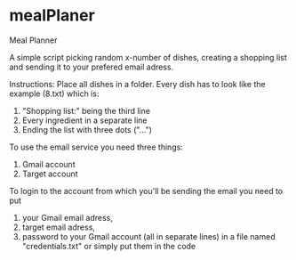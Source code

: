 # mealPlaner

Meal Planner 

A simple script picking random x-number of dishes, creating a shopping list and sending it to your prefered email adress. 

Instructions: 
Place all dishes in a folder. 
Every dish has to look like the example (8.txt) which is:
  1. "Shopping list:" being the third line 
  2. Every ingredient in a separate line 
  3. Ending the list with three dots ("...")
  
 To use the email service you need three things: 
  1. Gmail account 
  2. Target account
  
 To login to the account from which you'll be sending the email you need to put
  1. your Gmail email adress, 
  2. target email adress, 
  3. password to your Gmail account 
 (all in separate lines) in a file named "credentials.txt" 
 or simply put them in the code 
